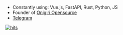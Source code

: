 * Constantly using: Vue.js, FastAPI, Rust, Python, JS
* Founder of [Onigiri Opensource](https://github.com/onigiri-team)
* [Telegram](https://t.me/yallxe)

[![hits](https://hits.seeyoufarm.com/api/count/incr/badge.svg?url=https%3A%2F%2Fgithub.com%2Fyallxe&count_bg=%23002E9C&title_bg=%23000863&icon=&icon_color=%23E7E7E7&title=hits&edge_flat=true)](https://hits.seeyoufarm.com)

